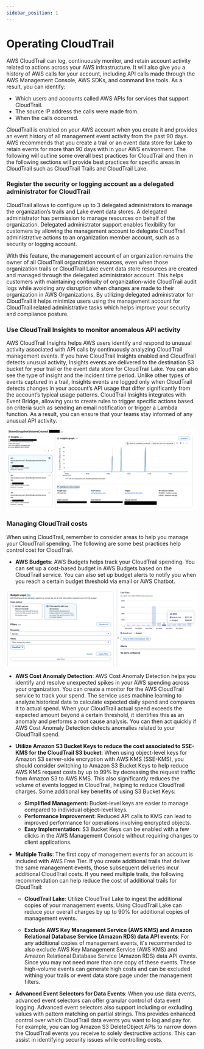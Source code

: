 ```yaml
---
sidebar_position: 1
---
```

# Operating CloudTrail

AWS CloudTrail can log, continuously monitor, and retain account activity related to actions across your AWS infrastructure. It will also give you a history of AWS calls for your account, including API calls made through the AWS Management Console, AWS SDKs, and command line tools. As a result, you can identify:

*   Which users and accounts called AWS APIs for services that support CloudTrail.
*   The source IP address the calls were made from.
*   When the calls occurred.

CloudTrail is enabled on your AWS account when you create it and provides an event history of all management event activity from the past 90 days. AWS recommends that you create a trail or an event data store for Lake to retain events for more than 90 days with in your AWS environment.  The following will outline some overall best practices for CloudTrail and then in the following sections will provide best practices for specific areas in CloudTrail such as CloudTrail Trails and CloudTrail Lake. 

### Register the security or logging account as a delegated administrator for CloudTrail
CloudTrail allows to configure up to 3 delegated administrators to manage the organization’s trails and Lake event data stores. A delegated administrator has permission to manage resources on behalf of the organization. Delegated administrator support enables flexibility for customers by allowing the management account to delegate CloudTrail administrative actions to an organization member account, such as a security or logging account.

With this feature, the management account of an organization remains the owner of all CloudTrail organization resources, even when those organization trails or CloudTrail Lake event data store resources are created and managed through the delegated administrator account.  This helps customers with maintaining continuity of organization-wide CloudTrail audit logs while avoiding any disruption when changes are made to their organization in AWS Organizations.  By utilizing delegated administrator for CloudTrail it helps minimize users using the management account for CloudTrail related administrative tasks which helps improve your security and compliance posture.

### Use CloudTrail Insights to monitor anomalous API activity

AWS CloudTrail Insights helps AWS users identify and respond to unusual activity associated with API calls by continuously analyzing CloudTrail management events. If you have CloudTrail Insights enabled and CloudTrail detects unusual activity, Insights events are delivered to the destination S3 bucket for your trail or the event data store for CloudTrail Lake. You can also see the type of insight and the incident time period. Unlike other types of events captured in a trail, Insights events are logged only when CloudTrail detects changes in your account’s API usage that differ significantly from the account’s typical usage patterns. CloudTrail Insights integrates with Event Bridge, allowing you to create rules to trigger specific actions based on criteria such as sending an email notification or trigger a Lambda function. As a result, you can ensure that your teams stay informed of any unusual API activity.

![CloudTrail Insights](/img/guides/cloudtrail/cloudtrail-insights.png "CloudTrail Insights")

### Managing CloudTrail costs
When using CloudTrail, remember to consider areas to help you manage your CloudTrail spending.  The following are some best practices help control cost for CloudTrail.

-   **AWS Budgets**: AWS Budgets helps track your CloudTrail spending. You can set up a cost-based budget in AWS Budgets based on the CloudTrail service. You can also set up budget alerts to notify you when you reach a certain budget threshold via email or AWS Chatbot.

![AWS Budgets](/img/guides/cloudtrail/cloudtrail-budgets.png "AWS Budgets")

-   **AWS Cost Anomaly Detection**: AWS Cost Anomaly Detection helps you identify and resolve unexpected spikes in your AWS spending across your organization. You can create a monitor for the AWS CloudTrail service to track your spend. The service uses machine learning to analyze historical data to calculate expected daily spend and compares it to actual spend. When your CloudTrail actual spend exceeds the expected amount beyond a certain threshold, it identifies this as an anomaly and performs a root cause analysis. You can then act quickly if AWS Cost Anomaly Detection detects anomalies related to your CloudTrail spend. 

-   **Utilize Amazon S3 Bucket Keys to reduce the cost associated to SSE-KMS for the CloudTrail S3 bucket**:  When using object-level keys for Amazon S3 server-side encryption with AWS KMS (SSE-KMS), you should consider switching to Amazon S3 Bucket Keys to help reduce AWS KMS request costs by up to 99% by decreasing the request traffic from Amazon S3 to AWS KMS. This also significantly reduces the volume of events logged in CloudTrail, helping to reduce CloudTrail charges. Some additional key benefits of using S3 Bucket Keys: 
    *   **Simplified Management:** Bucket-level keys are easier to manage compared to individual object-level keys.
    *   **Performance Improvement**: Reduced API calls to KMS can lead to improved performance for operations involving encrypted objects.
    *   **Easy Implementation:** S3 Bucket Keys can be enabled with a few clicks in the AWS Management Console without requiring changes to client applications.

-   **Multiple Trails**: The ﬁrst copy of management events for an account is included with AWS Free Tier. If you create additional trails that deliver the same management events, those subsequent deliveries incur additional CloudTrail costs. If you need multiple trails, the following recommendation can help reduce the cost of additional trails for CloudTrail:

    *   **CloudTrail Lake**: Utilize CloudTrail Lake to ingest the additional copies of your management events.  Using CloudTrail Lake can reduce your overall charges by up to 90% for additional copies of management events.  
    
    *   **Exclude AWS Key Management Service (AWS KMS) and Amazon Relational Database Service (Amazon RDS) data API events**: For any additional copies of management events, it's recommended to also exclude AWS Key Management Service (AWS KMS) and Amazon Relational Database Service (Amazon RDS) data API events. Since you may not need more than one copy of these events.  These high-volume events can generate high costs and can be excluded withing your trails or event data store page under the management filters. 

-   **Advanced Event Selectors for Data Events**: When you use data events, advanced event selectors can oﬀer granular control of data event logging. Advanced event selectors also support including or excluding values with pattern matching on partial strings. This provides enhanced control over which CloudTrail data events you want to log and pay for. For example, you can log Amazon S3 DeleteObject APIs to narrow down the CloudTrail events you receive to solely destructive actions. This can assist in identifying security issues while controlling costs.

